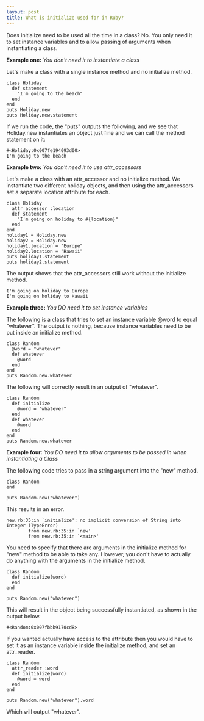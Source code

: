 ```yaml
---
layout: post
title: What is initialize used for in Ruby?
---
```


Does initialize need to be used all the time in a class?  No.
You only need it to set instance variables and to allow passing of arguments when instantiating a class.

**Example one:** *You don't need it to instantiate a class*

Let's make a class with a single instance method and no initialize method.

```
class Holiday
  def statement
    "I'm going to the beach"
  end
end
puts Holiday.new
puts Holiday.new.statement
```

If we run the code, the "puts" outputs the following, and we see that Holiday.new instantiates an object just fine and we can call the method statement on it:

```
#<Holiday:0x007fe194093d00>
I'm going to the beach
```

**Example two:** *You don't need it to use attr_accessors*

Let's make a class with an attr_accessor and no initialize method.  We instantiate two different holiday objects, and then using the attr_accessors set a separate location attribute for each.

```
class Holiday
  attr_accessor :location
  def statement
    "I'm going on holiday to #{location}"
  end
end
holiday1 = Holiday.new
holiday2 = Holiday.new
holiday1.location = "Europe"
holiday2.location = "Hawaii"
puts holiday1.statement
puts holiday2.statement
```

The output shows that the attr_accessors still work without the initialize method.

```
I'm going on holiday to Europe
I'm going on holiday to Hawaii
```

**Example three:** *You DO need it to set instance variables*

The following is a class that tries to set an instance variable @word to equal "whatever".
The output is nothing, because instance variables need to be put inside an initialize method.

```
class Random
  @word = "whatever"
  def whatever
    @word
  end
end
puts Random.new.whatever
```

The following will correctly result in an output of "whatever".

```
class Random
  def initialize
    @word = "whatever"
  end
  def whatever
    @word
  end
end
puts Random.new.whatever
```

**Example four:** *You DO need it to allow arguments to be passed in when instantiating a Class*

The following code tries to pass in a string argument into the "new" method.

```
class Random
end

puts Random.new("whatever")
```

This results in an error.

```
new.rb:35:in `initialize': no implicit conversion of String into Integer (TypeError)
        from new.rb:35:in `new'
        from new.rb:35:in `<main>'
```

You need to specify that there are arguments in the initialize method for "new" method to be able to take any.
However, you don't have to actually do anything with the arguments in the initialize method.

```
class Random
  def initialize(word)
  end
end

puts Random.new("whatever")
```

This will result in the object being successfully instantiated, as shown in the output below.

```
#<Random:0x007fbbb9170cd8>
```

If you wanted actually have access to the attribute then you would have to set it as an instance variable inside the initialize method, and set an attr_reader.

```
class Random
  attr_reader :word
  def initialize(word)
    @word = word
  end
end

puts Random.new("whatever").word
```

Which will output "whatever".

